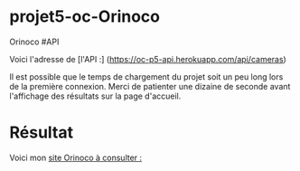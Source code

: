 # projet5-oc-Orinoco

Orinoco
#API 

Voici l'adresse de [l'API :] (https://oc-p5-api.herokuapp.com/api/cameras)

Il est possible que le temps de chargement du projet soit un peu long lors de la première connexion. 
Merci de patienter une dizaine de seconde avant l'affichage des résultats sur la page d'accueil. 

# Résultat

Voici mon [site Orinoco à consulter :]()